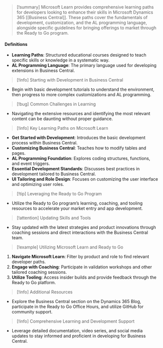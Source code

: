 >[!summary]
>Microsoft Learn provides comprehensive learning paths for developers looking to enhance their skills in Microsoft Dynamics 365 [[Business Central]]. These paths cover the fundamentals of development, customization, and the AL programming language, alongside specific guidelines for bringing offerings to market through the Ready to Go program.

#### Definitions
- **Learning Paths**: Structured educational courses designed to teach specific skills or knowledge in a systematic way.
- **AL Programming Language**: The primary language used for developing extensions in Business Central.

>[!info] Starting with Development in Business Central
- Begin with basic development tutorials to understand the environment, then progress to more complex customizations and AL programming.

>[!bug] Common Challenges in Learning
- Navigating the extensive resources and identifying the most relevant content can be daunting without proper guidance.

>[!info] Key Learning Paths on Microsoft Learn
- **Get Started with Development**: Introduces the basic development process within Business Central.
- **Customizing Business Central**: Teaches how to modify tables and pages.
- **AL Programming Foundation**: Explores coding structures, functions, and event triggers.
- **Essential Development Standards**: Discusses best practices in development tailored to Business Central.
- **UI Tailoring and Role Design**: Focuses on customizing the user interface and optimizing user roles.

>[!tip] Leveraging the Ready to Go Program
- Utilize the Ready to Go program’s learning, coaching, and tooling resources to accelerate your market entry and app development.

>[!attention] Updating Skills and Tools
- Stay updated with the latest strategies and product innovations through coaching sessions and direct interactions with the Business Central team.

>[!example] Utilizing Microsoft Learn and Ready to Go
1. **Navigate Microsoft Learn**: Filter by product and role to find relevant developer paths.
2. **Engage with Coaching**: Participate in validation workshops and other tailored coaching sessions.
3. **Utilize Tooling**: Access insider builds and provide feedback through the Ready to Go platform.

>[!info] Additional Resources
- Explore the Business Central section on the Dynamics 365 Blog, participate in the Ready to Go Office Hours, and utilize GitHub for community support.

>[!info] Comprehensive Learning and Development Support
- Leverage detailed documentation, video series, and social media updates to stay informed and proficient in developing for Business Central.